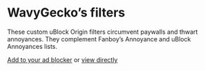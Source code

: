 # WavyGecko’s filters

These custom uBlock Origin filters circumvent paywalls and thwart annoyances. They complement Fanboy’s Annoyance and uBlock Annoyances lists.

[Add to your ad blocker](https://subscribe.adblockplus.org/?location=https://raw.githubusercontent.com/wavygecko/ubo-filters/main/list.txt&title=WavyGecko’s%20filters) or [view directly](https://raw.githubusercontent.com/wavygecko/ubo-filters/main/list.txt)
